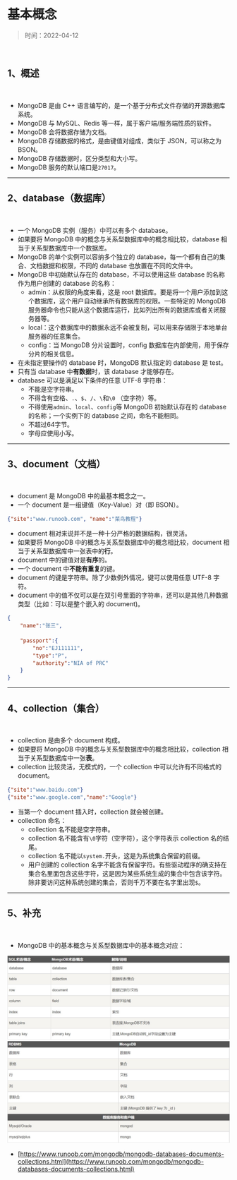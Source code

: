 # 基本概念

>时间：2022-04-12

<br/>

## 1、概述

<br/>

- MongoDB 是由 C++ 语言编写的，是一个基于分布式文件存储的开源数据库系统。
- MongoDB 与 MySQL、Redis 等一样，属于客户端/服务端性质的软件。
- MongoDB 会将数据存储为文档。
- MongoDB 存储数据的格式，是由键值对组成，类似于 JSON，可以称之为 BSON。
- MongoDB 存储数据时，区分类型和大小写。
- MongoDB 服务的默认端口是`27017`。

---

## 2、database（数据库）

<br/>

- 一个 MongoDB 实例（服务）中可以有多个 database。
- 如果要将 MongoDB 中的概念与关系型数据库中的概念相比较，database 相当于关系型数据库中一个数据库。
- MongoDB 的单个实例可以容纳多个独立的 database，每一个都有自己的集合、文档数据和权限，不同的 database 也放置在不同的文件中。
- MongoDB 中初始默认存在的 database，不可以使用这些 database 的名称作为用户创建的 database 的名称：
  - admin：从权限的角度来看，这是 root 数据库。要是将一个用户添加到这个数据库，这个用户自动继承所有数据库的权限。一些特定的 MongoDB 服务器命令也只能从这个数据库运行，比如列出所有的数据库或者关闭服务器等。
  - local：这个数据库中的数据永远不会被复制，可以用来存储限于本地单台服务器的任意集合。
  - config：当 MongoDB 分片设置时，config 数据库在内部使用，用于保存分片的相关信息。
- 在未指定要操作的 database 时，MongoDB 默认指定的 database 是 test。
- 只有当 database 中**有数据**时，该 database 才能够存在。
- database 可以是满足以下条件的任意 UTF-8 字符串：
  - 不能是空字符串。
  - 不得含有空格、`.`、`$`、`/`、`\`和`\0` （空字符）等。
  - 不得使用`admin`、`local`、`config`等 MongoDB 初始默认存在的 database 的名称；一个实例下的 database 之间，命名不能相同。
  - 不超过64字节。
  - 字母应使用小写。

---

## 3、document（文档）

<br/>

- document 是 MongoDB 中的最基本概念之一。
- 一个 document 是一组键值（Key-Value）对（即 BSON）。



```json
{"site":"www.runoob.com", "name":"菜鸟教程"}
```



- document 相对来说并不是一种十分严格的数据结构，很灵活。
- 如果要将 MongoDB 中的概念与关系型数据库中的概念相比较，document 相当于关系型数据库中一张表中的**行**。
- document 中的键值对是**有序**的。
- 一个 document 中**不能有重复**的键。
- document 的键是字符串。除了少数例外情况，键可以使用任意 UTF-8 字符。
- document 中的值不仅可以是在双引号里面的字符串，还可以是其他几种数据类型（比如：可以是整个嵌入的 document)。



```json
{
    "name":"张三",
    
    "passport":{
        "no":"EJ111111",
        "type":"P",
        "authority":"NIA of PRC"
    }
}
```



---

## 4、collection（集合）

<br/>

- collection 是由多个 document 构成。
- 如果要将 MongoDB 中的概念与关系型数据库中的概念相比较，collection 相当于关系型数据库中一张**表**。
- collection 比较灵活，无模式的，一个 collection 中可以允许有不同格式的 document。



```json
{"site":"www.baidu.com"}
{"site":"www.google.com","name":"Google"}
```



- 当第一个 document 插入时，collection 就会被创建。
- collection 命名：
  - collection 名不能是空字符串。
  - collection 名不能含有`\0`字符（空字符），这个字符表示 collection 名的结尾。
  - collection 名不能以`system.`开头，这是为系统集合保留的前缀。
  - 用户创建的 collection 名字不能含有保留字符。有些驱动程序的确支持在集合名里面包含这些字符，这是因为某些系统生成的集合中包含该字符。除非要访问这种系统创建的集合，否则千万不要在名字里出现`$`。

---

## 5、补充

<br/>

- MongoDB 中的基本概念与关系型数据库中的基本概念对应：



<img src="6ad3c559-d137-46fd-80a9-19a51ead4249/1.jpg" alt="1" style="zoom: 67%;" />



<img src="6ad3c559-d137-46fd-80a9-19a51ead4249/2.jpg" alt="2" style="zoom:67%;" />



- [https://www.runoob.com/mongodb/mongodb-databases-documents-collections.html](https://www.runoob.com/mongodb/mongodb-databases-documents-collections.html)

